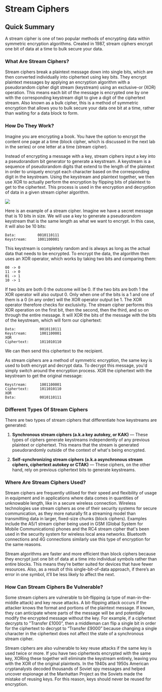 # Stream Ciphers

## Quick Summary
A stream cipher is one of two popular methods of encrypting data within symmetric encryption algorithms. Created in 1987, stream ciphers encrypt one bit of data at a time to bulk secure your data.

### What Are Stream Ciphers?
Stream ciphers break a plaintext message down into single bits, which are then converted individually into ciphertext using key bits. They encrypt plaintext messages by applying an encryption algorithm with a pseudorandom cipher digit stream (keystream) using an exclusive-or (XOR) operation. This means each bit of the message is encrypted one by one with the corresponding keystream digit to give a digit of the ciphertext stream. Also known as a bulk cipher, this is a method of symmetric encryption that allows you to bulk secure your data one bit at a time, rather than waiting for a data block to form.

### How Do They Work?
Imagine you are encrypting a book. You have the option to encrypt the content one page at a time (block cipher, which is discussed in the next lab in the series) or one letter at a time (stream cipher).

Instead of encrypting a message with a key, stream ciphers input a key into a pseudorandom bit generator to generate a keystream. A keystream is a sequence of pseudorandom digits that extend to the length of the plaintext in order to uniquely encrypt each character based on the corresponding digit in the keystream. Using the keystream and plaintext together, we then use XOR to actually perform the encryption by flipping bits of plaintext to get to the ciphertext. This process is used in the encryption and decryption of data in a given stream cipher algorithm.

<img src="https://il-labforge-assets.origin.immersivelabs.team/uploads/n4vclQh6ooDNc8lq3eYC6FcNzda6oo-igjfLkjOfFIE.png">

Here is an example of a stream cipher. Imagine we have a secret message that is 10 bits in size. We will use a key to generate a pseudorandom keystream that is the same length as what we want to encrypt. In this case, it will also be 10 bits:

```
Data:          0010110111
Keystream:     1001100001
```

This keystream is completely random and is always as long as the actual data that needs to be encrypted. To encrypt the data, the algorithm then uses an XOR operator, which works by taking two bits and comparing them:

```
00 -> 0
11 -> 0
01 -> 1
10 -> 1
```

If two bits are both 0 the outcome will be 0. If the two bits are both 1 the XOR operator will also output 0. Only when one of the bits is a 1 and one of them is a 0 (in any order) will the XOR operator output be 1. The XOR operator therefore checks for exclusivity. The stream cipher performs this XOR operation on the first bit, then the second, then the third, and so on through the entire message. It will XOR the bits of the message with the bits of the keystream, which will form our ciphertext:

```
Data:           0010110111
Keystream:      1001100001
XOR     
Ciphertext:     1011010110
```

We can then send this ciphertext to the recipient.

As stream ciphers are a method of symmetric encryption, the same key is used to both encrypt and decrypt data. To decrypt this message, you'd simply switch around the encryption process. XOR the ciphertext with the keystream to get the original message:

```
Keystream:      1001100001
Ciphertext:     1011010110
XOR     
Data:           0010110111
```

### Different Types Of Stream Ciphers
There are two types of stream ciphers that differentiate how keystreams are generated:

1. **Synchronous stream ciphers (a.k.a key autokey, or KAK)** — These types of ciphers generate keystreams independently of any previous plaintext or ciphertext. This means that the stream is generated pseudorandomly outside of the context of what's being encrypted.

2. **Self-synchronizing stream ciphers (a.k.a asynchronous stream ciphers, ciphertext autokey or CTAK)** — These ciphers, on the other hand, rely on previous ciphertext bits to generate keystreams.

### Where Are Stream Ciphers Used?
Stream ciphers are frequently utilised for their speed and flexibility of usage in equipment and in applications where data comes in quantities of unknowable length, like in a secure wireless connection. Wireless technologies use stream ciphers as one of their security systems for secure communication, as they more naturally fit a streaming model than transmitting data in larger, fixed-size chunks (block ciphers). Examples include the A5/1 stream cipher being used in GSM (Global System for Mobile Communications) phones and the RC4 stream cipher that's been used in the security system for wireless local area networks. Bluetooth connections and 4G connections similarly use this type of encryption for the same reasons.

Stream algorithms are faster and more efficient than block ciphers because they encrypt just one bit of data at a time into individual symbols rather than entire blocks. This means they’re better suited for devices that have fewer resources. Also, as a result of this single-bit-of-data approach, if there’s an error in one symbol, it’ll be less likely to affect the next.

### How Can Stream Ciphers Be Vulnerable?
Some stream ciphers are vulnerable to bit-flipping (a type of man-in-the-middle attack) and key reuse attacks. A bit-flipping attack occurs if the attacker knows the format and portions of the plaintext message. If known, they can anticipate where parts of the message will be and potentially modify the encrypted message without the key. For example, if a ciphertext decrypts to "Transfer £1000”, then a middleman can flip a single bit in order for the ciphertext to decrypt to “Transfer £9000” because changing a single character in the ciphertext does not affect the state of a synchronous stream cipher.

Stream ciphers are also vulnerable to key reuse attacks if the same key is used twice or more. If you have two ciphertexts encrypted with the same key, XORing these together will eliminate the keystream entirely, leaving you with the XOR of the original plaintexts. In the 1940s and 1950s American cryptanalysts decoded thousands of Soviet spy messages and helped uncover espionage at the Manhattan Project as the Soviets made the mistake of reusing keys. For this reason, keys should never be reused for encryption.